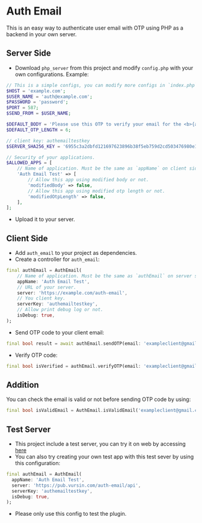 # Auth Email

This is an easy way to authenticate user email with OTP using PHP as a backend in your own server.

## Server Side

* Download `php_server` from this project and modify `config.php` with your own configurations. Example:
  
``` php
// This is a simple configs, you can modify more configs in `index.php`.
$HOST = 'example.com';
$USER_NAME = 'auth@example.com';
$PASSWORD = 'password';
$PORT = 587;
$SEND_FROM = $USER_NAME;

$DEFAULT_BODY = 'Please use this OTP to verify your email for the <b>{appName}</b>, do not share this code to anyone: <b>{otp}</b>';
$DEFAULT_OTP_LENGTH = 6;

// client key: authemailtestkey
$SERVER_SHA256_KEY = '6955c3a2dbfd121697623896b38f5eb759d2cd503476980e14b9beb0cc036c4d';

// Security of your applications.
$ALLOWED_APPS = [
    // Name of application. Must be the same as `appName` on client side.
    'Auth Email Test' => [
        // Allow this app using modified body or not.
        'modifiedBody' => false,
        // Allow this app using modified otp length or not.
        'modifiedOtpLength' => false,
    ],
];
```

* Upload it to your server.

## Client Side

* Add `auth_email` to your project as dependencies.
* Create a controller for `auth_email`:
  
``` dart
final authEmail = AuthEmail(
    // Name of application. Must be the same as `authEmail` on server side.
    appName: 'Auth Email Test',
    // URL of your server.
    server: 'https://example.com/auth-email',
    // You client key.
    serverKey: 'authemailtestkey',
    // Allow print debug log or not.
    isDebug: true,
);
```

* Send OTP code to your client email:

``` dart
final bool result = await authEmail.sendOTP(email: 'exampleclient@gmail.com');
```

* Verify OTP code:

``` dart
final bool isVerified = authEmail.verifyOTP(email: 'exampleclient@gmail.com', otp: '<code>');
```

## Addition

You can check the email is valid or not before sending OTP code by using:

```dart
final bool isValidEmail = AuthEmail.isValidEmail('exampleclient@gmail.com');
```

## Test Server

* This project include a test server, you can try it on web by accessing [here](<https://pub.vursin.com/auth-email/>)
* You can also try creating your own test app with this test sever by using this configuration:
  
``` dart
final authEmail = AuthEmail(
  appName: 'Auth Email Test',
  server: 'https://pub.vursin.com/auth-email/api',
  serverKey: 'authemailtestkey',
  isDebug: true,
);
```

* Please only use this config to test the plugin.
